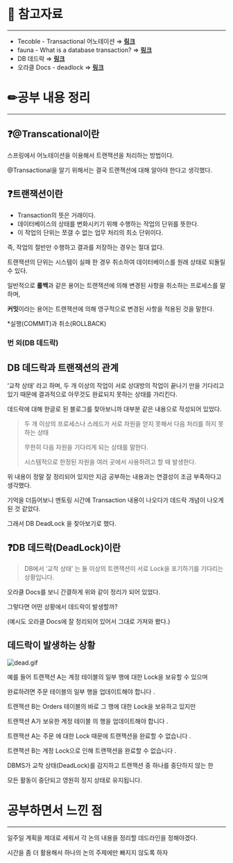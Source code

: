 # 🔗 참고자료

---

- Tecoble - Transactional 어노테이션 ⇒ [**링크**](https://tecoble.techcourse.co.kr/post/2021-05-25-transactional/)
- fauna - What is a database transaction? ⇒ [**링크**](https://fauna.com/blog/database-transaction)
- DB 데드락 ⇒ **[링크](https://velog.io/@sweet_sumin/DB-%EB%8D%B0%EB%93%9C%EB%9D%BD)**
- 오라클 Docs - deadlock ⇒ [**링크**](https://docs.oracle.com/javadb/10.6.2.1/devguide/cdevconcepts28436.html)

# ✏공부 내용 정리

---

## ❓@Transcational이란

스프링에서 어노테이션을 이용해서 트랜잭션을 처리하는 방법이다.

@Transactional을 알기 위해서는 결국 트랜잭션에 대해 알아야 한다고 생각했다.

## ❓트랜잭션이란

- Transaction의 뜻은 거래이다.
- 데이터베이스의 상태를 변화시키기 위해 수행하는 작업의 단위를 뜻한다.
- 이 작업의 단위는 쪼갤 수 없는 업무 처리의 최소 단위이다.

즉, 작업의 절반만 수행하고 결과를 저장하는 경우는 절대 없다.

트랜잭션의 단위는 시스템이 실패 한 경우 취소하여 데이터베이스를 원래 상태로 되돌릴 수 있다.

일반적으로 **롤백**과 같은 용어는 트랜잭션에 의해 변경된 사항을 취소하는 프로세스를 말하며,

**커밋**이라는 용어는 트랜잭션에 의해 영구적으로 변경된 사항을 적용된 것을 말한다.

*실행(COMMIT)과 취소(ROLLBACK)

### 번 외(DB 데드락)

## DB 데드락과 트랜잭션의 관계

‘교착 상태’ 라고 하며, 두 개 이상의 작업이 서로 상대방의 작업이 끝나기 만을 기다리고 있기 때문에 결과적으로 아무것도 완료되지 못하는 상태를 가리킨다.

데드락에 대해 한글로 된 블로그를 찾아보니까 대부분 같은 내용으로 작성되어 있었다.

> 두 개 이상의 프로세스나 스레드가 서로 자원을 얻지 못해서 다음 처리를 하지 못하는 상태
>
>
> 무한히 다음 자원을 기다리게 되는 상태를 말한다.
>
> 시스템적으로 한정된 자원을 여러 곳에서 사용하려고 할 때 발생한다.
>

위 내용이 정말 잘 정리되어 있지만 지금 공부하는 내용과는 연결성이 조금 부족하다고 생각했다.

기억을 더듬어보니 멘토링 시간에 Transaction 내용이 나오다가 데드락 개념이 나오게 된 것 같았다.

그래서 DB DeadLock 을 찾아보기로 했다.

## ❓DB 데드락(DeadLock)이란

> DB에서 ‘교착 상태’ 는 둘 이상의 트랜잭션이 서로 Lock을 포기하기를 기다리는 상황입니다.
>

오라클 Docs를 보니 간결하게 위와 같이 정리가 되어 있었다.

그렇다면 어떤 상황에서 데드락이 발생할까?

(예시도 오라클 Docs에 잘 정리되어 있어서 그대로 가져와 봤다.)

## 데드락이 발생하는 상황

![dead.gif](https://s3-us-west-2.amazonaws.com/secure.notion-static.com/3af5837f-594a-47ce-a093-d2dba2a50cab/dead.gif)

예를 들어 트랜잭션 A는 계정 테이블의 일부 행에 대한 Lock을 보유할 수 있으며

완료하려면 주문 테이블의 일부 행을 업데이트해야 합니다 . 

트랜잭션 B는 Orders 테이블의 바로 그 행에 대한 Lock을 보유하고 있지만

트랜잭션 A가 보유한 계정 테이블 의 행을 업데이트해야 합니다 .

트랜잭션 A는 주문 에 대한 Lock 때문에 트랜잭션을 완료할 수 없습니다 . 

트랜잭션 B는 계정 Lock으로 인해 트랜잭션을 완료할 수 없습니다 . 

DBMS가 교착 상태(DeadLock)를 감지하고 트랜잭션 중 하나를 중단하지 않는 한

모든 활동이 중단되고 영원히 정지 상태로 유지됩니다.

# 공부하면서 느낀 점

---

일주일 계획을 제대로 세워서 각 논의 내용을 정리할 데드라인을 정해야겠다.

시간을 좀 더 활용해서 하나의 논의 주제에만 빠지지 않도록 하자
